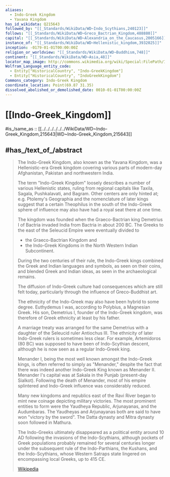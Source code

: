 ```yaml
---
aliases:
  - Indo-Greek Kingdom
  - Yavana Kingdom
has_id_wikidata: Q215643
followed_by: "[[_Standards/WikiData/WD~Indo_Scythians,240123]]"
follows: "[[_Standards/WikiData/WD~Greco_Bactrian_Kingdom,488880]]"
capital: "[[_Standards/WikiData/WD~Alexandria_on_the_Caucasus,2005166]]"
instance_of: "[[_Standards/WikiData/WD~Hellenistic_kingdom,3932025]]"
inception: -0179-01-01T00:00:00Z
religion_or_worldview: "[[_Standards/WikiData/WD~Buddhism,748]]"
continent: "[[_Standards/WikiData/WD~Asia,48]]"
locator_map_image: http://commons.wikimedia.org/wiki/Special:FilePath/IndoGreekKingdomAndCampaigns.svg
Wolfram_Language_entity_code:
  - Entity["HistoricalCountry", "Indo-GreekKingdom"]
  - Entity["HistoricalCountry", "IndoGreekKingdom"]
Commons_category: Indo-Greek Kingdom
coordinate_location: Point(69.87 31.35)
dissolved_abolished_or_demolished_date: 0010-01-01T00:00:00Z
---
```


# [[Indo-Greek_Kingdom]] 

#is_/same_as :: [[../../../../../../WikiData/WD~Indo-Greek_Kingdom,215643|WD~Indo-Greek_Kingdom,215643]]  

## #has_/text_of_/abstract 

> The Indo-Greek Kingdom, also known as the Yavana Kingdom, 
> was a Hellenistic-era Greek kingdom 
> covering various parts of modern-day Afghanistan, Pakistan and northwestern India. 
>
> The term "Indo-Greek Kingdom" loosely describes a number of various Hellenistic states, 
> ruling from regional capitals like Taxila, Sagala, Pushkalavati, and Bagram. 
> Other centers are only hinted at; e.g. Ptolemy's Geographia 
> and the nomenclature of later kings suggest 
> that a certain Theophilus in the south of the Indo-Greek sphere of influence 
> may also have had a royal seat there at one time. 
>
> The kingdom was founded when the Graeco-Bactrian king Demetrius I of Bactria 
> invaded India from Bactria in about 200 BC. 
> The Greeks to the east of the Seleucid Empire were eventually divided to 
> - the Graeco-Bactrian Kingdom and 
> - the Indo-Greek Kingdoms in the North Western Indian Subcontinent.
>
> During the two centuries of their rule, 
> the Indo-Greek kings combined the Greek and Indian languages and symbols, 
> as seen on their coins, and blended Greek and Indian ideas, 
> as seen in the archaeological remains. 
> 
> The diffusion of Indo-Greek culture had consequences which are still felt today, 
> particularly through the influence of Greco-Buddhist art. 
> 
> The ethnicity of the Indo-Greek may also have been hybrid to some degree. 
> Euthydemus I was, according to Polybius, a Magnesian Greek. 
> His son, Demetrius I, founder of the Indo-Greek kingdom, 
> was therefore of Greek ethnicity at least by his father. 
> 
> A marriage treaty was arranged for the same Demetrius 
> with a daughter of the Seleucid ruler Antiochus III. 
> The ethnicity of later Indo-Greek rulers is sometimes less clear. 
> For example, Artemidoros (80 BC) was supposed to have been of Indo-Scythian descent, 
> although he is now seen as a regular Indo-Greek king. 
>
> Menander I, being the most well known amongst the Indo-Greek kings, 
> is often referred to simply as "Menander," 
> despite the fact that there was indeed another Indo-Greek King known as Menander II. 
> Menander I's capital was at Sakala in the Punjab (present-day Sialkot). 
> Following the death of Menander, most of his empire splintered 
> and Indo-Greek influence was considerably reduced. 
> 
> Many new kingdoms and republics east of the Ravi River 
> began to mint new coinage depicting military victories. 
> The most prominent entities to form were the Yaudheya Republic,  Arjunayanas, and the Audumbaras. 
> The Yaudheyas and Arjunayanas both are said to have won "victory by the sword". 
> The Datta dynasty and Mitra dynasty soon followed in Mathura.
>
> The Indo-Greeks ultimately disappeared as a political entity around 10 AD 
> following the invasions of the Indo-Scythians, 
> although pockets of Greek populations probably remained for several centuries longer 
> under the subsequent rule of the Indo-Parthians, the Kushans, and the Indo-Scythians, 
> whose Western Satraps state lingered on encompassing local Greeks, up to 415 CE.
>
> [Wikipedia](https://en.wikipedia.org/wiki/Indo-Greek%20Kingdom)  

